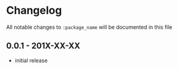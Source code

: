# Changelog

All notable changes to `:package_name` will be documented in this file

## 0.0.1 - 201X-XX-XX

- initial release
